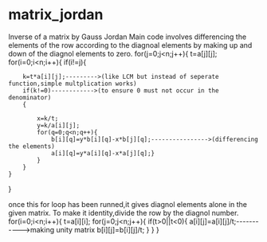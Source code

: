 # matrix_jordan
Inverse of a matrix by Gauss Jordan
Main code involves differencing the elements of the row according to the diagnoal elements by making up and down of the diagnol elements to zero.
for(j=0;j<n;j++){
        t=a[j][j];
    for(i=0;i<n;i++){
    	if(i!=j){
		
        k=t*a[i][j];--------->(like LCM but instead of seperate function,simple multplication works)
        if(k!=0)------------>(to ensure 0 must not occur in the denominator)
		{
		
            x=k/t;
            y=k/a[i][j];
            for(q=0;q<n;q++){
                b[i][q]=y*b[i][q]-x*b[j][q];---------------->(differencing the elements)
                a[i][q]=y*a[i][q]-x*a[j][q];}
            }
        }
    }
}

once this for loop has been runned,it gives diagnol elements alone in the given matrix.
To make it identity,divide the row by the diagnol number.
for(i=0;i<n;i++){
	t=a[i][i];
	for(j=0;j<n;j++){
		if(t>0||t<0){
			a[i][j]=a[i][j]/t;----------->making unity matrix
			b[i][j]=b[i][j]/t;
		}
	}
}

















